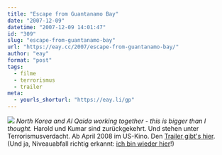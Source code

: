 ```yaml
---
title: "Escape from Guantanamo Bay"
date: "2007-12-09"
datetime: "2007-12-09 14:01:47"
id: "309"
slug: "escape-from-guantanamo-bay"
url: "https://eay.cc/2007/escape-from-guantanamo-bay/"
author: "eay"
format: "post"
tags:
  - filme
  - terrorismus
  - trailer
meta:
  - yourls_shorturl: "https://eay.li/gp"
---
```


![](/uploads/2007/escapefromgb.jpg) _North Korea and Al Qaida working together - this is bigger than I thought._ Harold und Kumar sind zurückgekehrt. Und stehen unter Terrorismusverdacht. Ab April 2008 im US-Kino. Den [Trailer gibt's hier](http://www.slashfilm.com/2007/12/06/harold-kumar-2-red-band-movie-trailer/). (Und ja, Niveauabfall richtig erkannt: [ich bin wieder hier](http://lyricwiki.org/Westernhagen:Ich_Bin_Wieder_Hier!)!)
